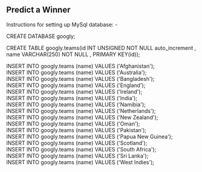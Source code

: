 ## Predict a Winner


Instructions for setting up MySql database: -

CREATE DATABASE googly;  

CREATE TABLE googly.teams(id INT UNSIGNED NOT NULL auto_increment , name VARCHAR(250) NOT NULL , PRIMARY KEY(id));  

INSERT INTO googly.teams (name) VALUES ('Afghanistan');  
INSERT INTO googly.teams (name) VALUES ('Australia');  
INSERT INTO googly.teams (name) VALUES ('Bangladesh');  
INSERT INTO googly.teams (name) VALUES ('England');  
INSERT INTO googly.teams (name) VALUES ('Ireland');  
INSERT INTO googly.teams (name) VALUES ('India');  
INSERT INTO googly.teams (name) VALUES ('Namibia');  
INSERT INTO googly.teams (name) VALUES ('Netherlands');  
INSERT INTO googly.teams (name) VALUES ('New Zealand');  
INSERT INTO googly.teams (name) VALUES ('Oman');  
INSERT INTO googly.teams (name) VALUES ('Pakistan');  
INSERT INTO googly.teams (name) VALUES ('Papua New Guinea');  
INSERT INTO googly.teams (name) VALUES ('Scotland');  
INSERT INTO googly.teams (name) VALUES ('South Africa');  
INSERT INTO googly.teams (name) VALUES ('Sri Lanka');  
INSERT INTO googly.teams (name) VALUES ('West Indies');  